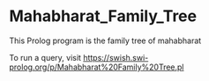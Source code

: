 # Mahabharat_Family_Tree
This Prolog program is the family tree of mahabharat

To run a query, visit https://swish.swi-prolog.org/p/Mahabharat%20Family%20Tree.pl 
